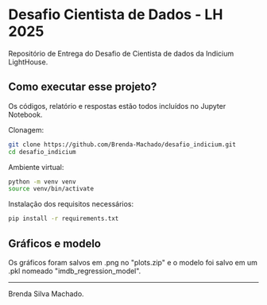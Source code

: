 # Desafio Cientista de Dados - LH 2025

Repositório de Entrega do Desafio de Cientista de dados da Indicium LightHouse.

## Como executar esse projeto?

Os códigos, relatório e respostas estão todos incluídos no Jupyter Notebook.

Clonagem:

```bash
git clone https://github.com/Brenda-Machado/desafio_indicium.git
cd desafio_indicium
```

Ambiente virtual:

```bash
python -m venv venv
source venv/bin/activate 
```

Instalação dos requisitos necessários:


```bash
pip install -r requirements.txt
```

## Gráficos e modelo

Os gráficos foram salvos em .png no "plots.zip" e o modelo foi salvo em um .pkl nomeado "imdb_regression_model".

---

Brenda Silva Machado.
